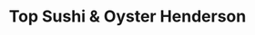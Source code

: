 ---
layout: place
title: "Top Sushi & Oyster Henderson"
permalink: /nevada/henderson/top-sushi-oyster-henderson.html
stateAbbr: NV
stateName: Nevada
cityName: Henderson
seo:
  name: "Top Sushi & Oyster Henderson"
  type: Restaurant
  links: null
description: "Top Sushi & Oyster Henderson serves delicious sushi in Henderson, Nevada. Try fresh Japanese dishes for a great dining experience. "
place_id: ChIJ-SgdQ4TRyIAR0ltOCmtcBq0
photos:
  - name: >-
      places/ChIJ-SgdQ4TRyIAR0ltOCmtcBq0/photos/AeeoHcIOQigkEJroJDuZfHtuz6_bFJA2gT2W73-4im1fKOQwnWpzfeZRoX3ikqRSVtEvb0Dp3Vt8tzjr-hJXxvMiRzdV1Kk79EZLqngJ1jCb3zPA2e87i9tS-6nLo0ZBMVlLx8Q3A9VR7kEHaG0MCPxb6uAgwbPDB3B87YGkDRPnl4rDIj_UPPlTfcg8SbpM8KgODGbUvwFeUf0dgNWGj4nHSa6eVsITNO5EflyVkNe3YV5OFJACRRt4cq8BlZnos7HQzAYF2RbAym_HMsj9RdGGsYeLjlO4kyABa6j9U8Y8VrzRgQ
    widthPx: 960
    heightPx: 720
    authorAttributions:
      - displayName: Top Sushi & Oyster
        uri: https://maps.google.com/maps/contrib/117017913578234472228
        photoUri: >-
          https://lh3.googleusercontent.com/a-/ALV-UjU1mu9E5_miGDCuiv5tNIUL1HmqH47hC6aVrJsRu0buHPD8Ac0=s100-p-k-no-mo
    flagContentUri: >-
      https://www.google.com/local/imagery/report/?cb_client=maps_api_places.places_api&image_key=!1e10!2sAF1QipP_e2rFsK8hKDS6yhZIDHd7Sx4_V-rDR908ZorT&hl=en-US
    googleMapsUri: >-
      https://www.google.com/maps/place//data=!3m4!1e2!3m2!1sAF1QipP_e2rFsK8hKDS6yhZIDHd7Sx4_V-rDR908ZorT!2e10!4m2!3m1!1s0x80c8d184431d28f9:0xad065c6b0a4e5bd2
  - name: >-
      places/ChIJ-SgdQ4TRyIAR0ltOCmtcBq0/photos/AeeoHcKHE3WfAVnG2A3snKUFrmi-2pXznfRxEIOJzaaU82TZYUQEj3D45--akt2g1GlhCWkXpff-atASJrPgElE12TkpJ-myr4mpDwVnA814vX-RWCVR-lVmBsSvXv2VgpSJEg0pwXXKvXovlPY6Zt_zL-FpZw1nerHorRUsa6GIfKq8smOyBZNc27dwgBcNMigfO2oiHKxEPm0ChKQIaLqD8OZ4YVtp2SLuONA91oX88LtJzw8Lu1CUSgrKvHMUnlSUHYZ6Xz5uIugGV49qRR1k8QlzVHTOTZTR4KLAfeXYiAFh0A
    widthPx: 3000
    heightPx: 3999
    authorAttributions:
      - displayName: Top Sushi & Oyster
        uri: https://maps.google.com/maps/contrib/117017913578234472228
        photoUri: >-
          https://lh3.googleusercontent.com/a-/ALV-UjU1mu9E5_miGDCuiv5tNIUL1HmqH47hC6aVrJsRu0buHPD8Ac0=s100-p-k-no-mo
    flagContentUri: >-
      https://www.google.com/local/imagery/report/?cb_client=maps_api_places.places_api&image_key=!1e10!2sAF1QipN13-_NT4JkAeq7TmFWyaMdRkYVcgP-3E8H9zKJ&hl=en-US
    googleMapsUri: >-
      https://www.google.com/maps/place//data=!3m4!1e2!3m2!1sAF1QipN13-_NT4JkAeq7TmFWyaMdRkYVcgP-3E8H9zKJ!2e10!4m2!3m1!1s0x80c8d184431d28f9:0xad065c6b0a4e5bd2
  - name: >-
      places/ChIJ-SgdQ4TRyIAR0ltOCmtcBq0/photos/AeeoHcLfVYcPJ3JvjAx8tzXSCM4dzxMOPCWU3RiI4ccrc6UbyG6XZ8WcssBjO2hIltJ_64OpriGEXJVp_r2CYdIXAma_paiPZQGUhkFYZVgw367be7aXH5ZJahkNBk0AQ3Adr6jcu3_zXZ4dQN3KC1XGwPyqjnKvn6q1lK_gMvTx2s8oatOss81Q-cQux3jQLb4zGeIHlhs5HWz7SBI4oVIyZ1oGvPoKG1Ao2IO0j48y2lTrK-okc3nRA8BM4UNWKn0M5apMg0Jpv27z_SZw0v-BROqoXJk3s-yb5LNwC7v3qv3AZZRqHrAxCKcjf_LgXlWl9gpmL3ZU3EcS_9nhFneaYkAicMkiAmD3Nr_Hu1TG9Y3V1pLtUrHsKcXDJhx3quSqWiqQDjh-WSmO4v6QGLcP9Sfgn3blCIkdiq112kNFoLMBmXAy
    widthPx: 4000
    heightPx: 3000
    authorAttributions:
      - displayName: ainley mapile
        uri: https://maps.google.com/maps/contrib/114537180373903073018
        photoUri: >-
          https://lh3.googleusercontent.com/a-/ALV-UjUdq355d0gc1gH3rOXRzveKaWW_76F9iidbnDNZA8SbodXj12jJ=s100-p-k-no-mo
    flagContentUri: >-
      https://www.google.com/local/imagery/report/?cb_client=maps_api_places.places_api&image_key=!1e10!2sCIHM0ogKEICAgMCI-NfCxgE&hl=en-US
    googleMapsUri: >-
      https://www.google.com/maps/place//data=!3m4!1e2!3m2!1sCIHM0ogKEICAgMCI-NfCxgE!2e10!4m2!3m1!1s0x80c8d184431d28f9:0xad065c6b0a4e5bd2
  - name: >-
      places/ChIJ-SgdQ4TRyIAR0ltOCmtcBq0/photos/AeeoHcKfvXpD8mcU47mK5_WPtRoAdi98Qs0a53rd04L9Mkj4lxJvXRJOt1SX8woVZvYEeuZDmprqtw3kOZbBMW6Kw3MqMiQVLNJqDLcS4C1S5rIDD8fpJDV262dRm2sUQ8wsngwBwJ-A830V10FAhG52eVd3vPpvcOBXvmhuvopQibaA-sYql3iNdGoXteJ8kQZnITFVXyR3SfIQOzGqVLK3fK3EEq6sqb_Vm_z0FHv8d1xhyeO9RmCu9D6Ja9rDge-bsYeYHCHB717RcpOPxeNg5gWOMfdcVT4jlzI8aX0R7yZg2cjJYo4YJz8u3X8GdJkWRYxSf2GUG1NXK7DLHm83mVOzP5xEu3qvUnpGgVcg8OQTi_x5Uo_H5N3dHsogRpYXY8_lS05xyt5j38McRR5-L2wquespf83edv5ePrC8l1n8hg
    widthPx: 4030
    heightPx: 2687
    authorAttributions:
      - displayName: Yashana Blessings
        uri: https://maps.google.com/maps/contrib/110040010359967644788
        photoUri: >-
          https://lh3.googleusercontent.com/a-/ALV-UjWXyFpLEJpSwMXKhyxAZsu4v62f2JYNJFYcGwurF56zjFWmQ2g=s100-p-k-no-mo
    flagContentUri: >-
      https://www.google.com/local/imagery/report/?cb_client=maps_api_places.places_api&image_key=!1e10!2sCIHM0ogKEICAgIDn-t-4Ug&hl=en-US
    googleMapsUri: >-
      https://www.google.com/maps/place//data=!3m4!1e2!3m2!1sCIHM0ogKEICAgIDn-t-4Ug!2e10!4m2!3m1!1s0x80c8d184431d28f9:0xad065c6b0a4e5bd2
  - name: >-
      places/ChIJ-SgdQ4TRyIAR0ltOCmtcBq0/photos/AeeoHcK594-IxtUPCX9mrpxBJvMj4WTx3wRlZV82scblj-wgIYoufUOJwx5MhIUXJY99-aTNViOOoODN1KJ15NbayIMEaclWTQSiso66VVT57POxYe8t0Yt4Ce8jTfLIYPZrb02jpRwniME9DNAGOg8eK6CUbxypqXx23Fj8VB1BZF11dbkwQ50qVZowYZbsCT9QK4yHniXZJ_kaQ2xmPSyaUO83vc6yc_LvSDzBBKVCJtRKIFV0ecjZOFfT5pbZXbxRyf3VnjmbjfOdL9NaygyOoDlwpDirWDAxw7L0EzGkH7bZIcnSczez95RRIQYwR6efdHs3JrR1fhTS2x43FHUS2KhJeDs5mhMoexsO48Hk1HCEnswejdMyL9eThCbqnPmIKoghvGMRopiSRa0LOhU_HC4u5HWI7nG-KDGxXMb4x3r4f9Uw
    widthPx: 3600
    heightPx: 4800
    authorAttributions:
      - displayName: Elena Sandoval
        uri: https://maps.google.com/maps/contrib/104082700124108600697
        photoUri: >-
          https://lh3.googleusercontent.com/a-/ALV-UjXUOxmQnRxnm0Bw5NLT3sjNhxG1x44v5ARhJEgkJdUajhlwgMgY=s100-p-k-no-mo
    flagContentUri: >-
      https://www.google.com/local/imagery/report/?cb_client=maps_api_places.places_api&image_key=!1e10!2sCIHM0ogKEICAgIDvxbXLyQE&hl=en-US
    googleMapsUri: >-
      https://www.google.com/maps/place//data=!3m4!1e2!3m2!1sCIHM0ogKEICAgIDvxbXLyQE!2e10!4m2!3m1!1s0x80c8d184431d28f9:0xad065c6b0a4e5bd2
  - name: >-
      places/ChIJ-SgdQ4TRyIAR0ltOCmtcBq0/photos/AeeoHcJUz2dQL8Fb_SxBxvI4bLmq8UbFQKcGLDdbn8HhjCPB47RAYE6FQ_w1qRkbgIIELC8PkVgTLKwzH68DCJJyB_9YjCfajDlbHprLytVNkPdaBEEteLyPWz4AI0AFGDlIIRvQutsFdmxr4V6k3_zXpgO-yCttWW814GsnHx6FTdyAvltHoX6hZ-Q7esIECfPM1TZ9v70Oj9hNZt150yGm_RC9ZlSwmmzhx1eKM9q61OMkB0ohOZ6yEzfcEkfwdPYNZjg2mL6SjbIcUpHHkXGOgOF6c4XLeVGR4tj5fd-mf7tCohvBfgZx6BJpR05dSVdtvf84_STjkUmH3HrCBvWCcAR-X2F8oa3jNnB9xvIVnDEuozupGxFNawnJHwhfL5TaDRtv_f2es6DH9U18oQXq5zF5iQGjpN4V-F9paXnz71_9Qo3G
    widthPx: 4800
    heightPx: 3600
    authorAttributions:
      - displayName: Elena Sandoval
        uri: https://maps.google.com/maps/contrib/104082700124108600697
        photoUri: >-
          https://lh3.googleusercontent.com/a-/ALV-UjXUOxmQnRxnm0Bw5NLT3sjNhxG1x44v5ARhJEgkJdUajhlwgMgY=s100-p-k-no-mo
    flagContentUri: >-
      https://www.google.com/local/imagery/report/?cb_client=maps_api_places.places_api&image_key=!1e10!2sCIHM0ogKEICAgIDvxbXL8QE&hl=en-US
    googleMapsUri: >-
      https://www.google.com/maps/place//data=!3m4!1e2!3m2!1sCIHM0ogKEICAgIDvxbXL8QE!2e10!4m2!3m1!1s0x80c8d184431d28f9:0xad065c6b0a4e5bd2
  - name: >-
      places/ChIJ-SgdQ4TRyIAR0ltOCmtcBq0/photos/AeeoHcK6wXF4nijHhG7NX9vqetj4sbYPYD60t8cl6N3HYC-iNuBZdQ96mI5qw20qA3HnxcdNEDr3UxllWFb6VoQTzeJuogod-e5si3ygSmpnaIhYVZtpDHloDG3K2ztawDBolg_62ab-fqL5-lVs8P9byKoOgfAj70WbEneIEsfBbjN_jGUkEtY4BDJOkmgDtm1hXgP18HNPbmNlha00GomzANDpIjDF2owk0TlbpCMS8zpaJOcX5lR8fsg1l9dX_-BzdFmFWEKPgHd_9yXeCIZydLYW8-RQFrzzU0qMZuRiCpxcWLzQ_-UvFYOT5aeejmKjgcRMOhksVA6-t3H2Ja8qYteUHqiCvLD9DyMC1lhCu8R0TUVAv7DJHWo_bPtP0edvf5pl5UXoWiNQLmr-UIzP_0d8qTT6G6kGG3R4GP7N4tWR6p8
    widthPx: 4800
    heightPx: 3600
    authorAttributions:
      - displayName: JY M
        uri: https://maps.google.com/maps/contrib/110122619002597553061
        photoUri: >-
          https://lh3.googleusercontent.com/a/ACg8ocKrD2EpftCh8uRycuq5J7AkjQWAxNtBuVlHCPYHfAVwdAce8Q=s100-p-k-no-mo
    flagContentUri: >-
      https://www.google.com/local/imagery/report/?cb_client=maps_api_places.places_api&image_key=!1e10!2sCIHM0ogKEICAgICXzOmTwQE&hl=en-US
    googleMapsUri: >-
      https://www.google.com/maps/place//data=!3m4!1e2!3m2!1sCIHM0ogKEICAgICXzOmTwQE!2e10!4m2!3m1!1s0x80c8d184431d28f9:0xad065c6b0a4e5bd2
  - name: >-
      places/ChIJ-SgdQ4TRyIAR0ltOCmtcBq0/photos/AeeoHcLoHP2xqpsfO0k-nvURFISgUdTwTbRQ7fAMwk2qVfDCx6rai57rYm_bK4gAE5ZGcy70Km7_b8CXjkLySJStUf0CKQk7pZMz5-CveE_H7unMuO2MuUb0ZfWyb79yvLJK3I9OXd2ialCNzf5fIhs-L16S1VzzIXKXUKiIzJRjywkJ0KDw2Tt0SXmDJTS9E5I2eCl9zdGnoSHkzTLBu7koPtxP7b6YrB8O1esVqJaEkH1FPvdEWsgFLzkwEVBp62pnC7THUf188HyVifSMm46C6NSj_2nDD8nnoCNAO05fUuKt6biQ8ekdeZkv-2vFMKRVYN3ZWuwn8NXQKpyCb4bb1VXEacckkpHDdWEX8j-JglhXzn82esZD4ohDV78Ujmx-F3-oAf8sjjlzRlRg1zFRpQPJth7iqYIvGxfqx89fc8PeKW8
    widthPx: 4032
    heightPx: 3024
    authorAttributions:
      - displayName: Bruce Cohen
        uri: https://maps.google.com/maps/contrib/114247124091322519340
        photoUri: >-
          https://lh3.googleusercontent.com/a/ACg8ocI8uXqaX3W63kbFIVOXZnWmAf1ENDQ7iVjXPcoUttcdWA8_tA=s100-p-k-no-mo
    flagContentUri: >-
      https://www.google.com/local/imagery/report/?cb_client=maps_api_places.places_api&image_key=!1e10!2sCIHM0ogKEICAgIDdnoj_gQE&hl=en-US
    googleMapsUri: >-
      https://www.google.com/maps/place//data=!3m4!1e2!3m2!1sCIHM0ogKEICAgIDdnoj_gQE!2e10!4m2!3m1!1s0x80c8d184431d28f9:0xad065c6b0a4e5bd2
  - name: >-
      places/ChIJ-SgdQ4TRyIAR0ltOCmtcBq0/photos/AeeoHcKcXQDt-JhkqWJDja33Iqya72dKlRmwgbfgcRXW5BrINpyiWBSBoF2z_73uVga-swvGfPFuwH0dcEqTCoCEyV-CGHzOJM4857p9dq4sdeOKP6BgCTAmVbjKIGMolMsJTLat7JXcm0h_Q58eNB4r0FuQ8uHObMCJWUyTd3TZbVxVvfZJXBEuTKWf7xg1p7hg30L61p0TCAUHMSclytCTvstuOdTqgyXr3DiUqYrt7maPr8RrdxRXAaJXfg6oRF5YEg9MOwLyBoTCMYkW17oW8Yfof9TDXyHSwgQmGMO_y6_PAhv1n_USIYh6wV7aKzEfibXAiIQ4cYE90wyLtsijTnU5gy2e5gBFtIDczK4kVx3BYBb8QudxJMjivHy_3d3-EL-oIUMgxliJ4_wl0wxDDPef8yVMi0XqDdBcQh5GG-QQ-xLq
    widthPx: 2750
    heightPx: 2409
    authorAttributions:
      - displayName: Michael Datuin
        uri: https://maps.google.com/maps/contrib/104413569060189538314
        photoUri: >-
          https://lh3.googleusercontent.com/a-/ALV-UjV0Kar3JikLuExThz5dOwZNfERntuu3VlcaGMqA_Ahuhykp-biR_Q=s100-p-k-no-mo
    flagContentUri: >-
      https://www.google.com/local/imagery/report/?cb_client=maps_api_places.places_api&image_key=!1e10!2sCIHM0ogKEICAgIDXwdm15gE&hl=en-US
    googleMapsUri: >-
      https://www.google.com/maps/place//data=!3m4!1e2!3m2!1sCIHM0ogKEICAgIDXwdm15gE!2e10!4m2!3m1!1s0x80c8d184431d28f9:0xad065c6b0a4e5bd2
  - name: >-
      places/ChIJ-SgdQ4TRyIAR0ltOCmtcBq0/photos/AeeoHcL7xm73H-dcPcb0llRnvqicZgxTgiArnogpDFhgN9FZJYp6EBVp_-OJu4tNv1RF80uUfdlLsUbuhGNO4FTjYvz7aig78R04qVjH2O4QwBAmwGVyDDXyZbeZGq1o0E-XTgTz6Y26tbkcc82M-VU6C3ha3qLaQOm3cFK0w3o6fTre8AUvWlBluXah_hvdjRPjQuD_ihmOSiX_53kdEmRdMW_xwnwvvETC8aYTUzKMpVaWE8-lA_GK8oZoVNzKW5jd09SB92bVfwi7bbgNckl88P45--DvGgpIxBEftg1rJT2rWy1Nk8xiru7Jy9QusRIT8oJcXQZ50ls58UkNphzjYz6U31YCo09CH6zCxCqCSQ20mhh-Tz0FOIOF960Ni5m4w4PJuT3tYO7aFVeb-LFnDVTRM4txOJ2FG3y-nWl9XO57zw
    widthPx: 4800
    heightPx: 3599
    authorAttributions:
      - displayName: Greg Fournier
        uri: https://maps.google.com/maps/contrib/102087586323504662512
        photoUri: >-
          https://lh3.googleusercontent.com/a-/ALV-UjXPjlUwlJ_2lUX76sUMEKd2iP1KtgGXS91WBVmT5j2G34KF_ITa2w=s100-p-k-no-mo
    flagContentUri: >-
      https://www.google.com/local/imagery/report/?cb_client=maps_api_places.places_api&image_key=!1e10!2sCIHM0ogKEICAgIChuP6QBg&hl=en-US
    googleMapsUri: >-
      https://www.google.com/maps/place//data=!3m4!1e2!3m2!1sCIHM0ogKEICAgIChuP6QBg!2e10!4m2!3m1!1s0x80c8d184431d28f9:0xad065c6b0a4e5bd2
address: '4500 Sunset Rd #36, Henderson, NV 89014, USA'
street: '4500 Sunset Rd #36'
city: Henderson
state: NV
zip: '89014'
country: USA
neighborhood: Green Valley North
latitude: '36.072292'
longitude: '-115.074741'
accessibility_options:
  wheelchairAccessibleParking: true
  wheelchairAccessibleEntrance: true
  wheelchairAccessibleRestroom: true
  wheelchairAccessibleSeating: true
business_status: OPERATIONAL
name: Top Sushi & Oyster Henderson
google_maps_links:
  directionsUri: >-
    https://www.google.com/maps/dir//''/data=!4m7!4m6!1m1!4e2!1m2!1m1!1s0x80c8d184431d28f9:0xad065c6b0a4e5bd2!3e0
  placeUri: https://maps.google.com/?cid=12467754233225960402
  writeAReviewUri: >-
    https://www.google.com/maps/place//data=!4m3!3m2!1s0x80c8d184431d28f9:0xad065c6b0a4e5bd2!12e1
  reviewsUri: >-
    https://www.google.com/maps/place//data=!4m4!3m3!1s0x80c8d184431d28f9:0xad065c6b0a4e5bd2!9m1!1b1
  photosUri: >-
    https://www.google.com/maps/place//data=!4m3!3m2!1s0x80c8d184431d28f9:0xad065c6b0a4e5bd2!10e5
primary_type: Sushi Restaurant
opening_hours:
  regular: null
  current: null
secondary_opening_hours:
  regular:
    weekdayDescriptions: null
    type: null
  current:
    weekdayDescriptions: null
    type: null
phone: null
price_level: null
price_range: null
rating: null
rating_count: 0
website: null
reviews: null
parking_options: null
payment_options: null
allow_dogs: null
curbside_pickup: null
delivery: null
dine_in: null
good_for_children: null
good_for_groups: null
good_for_sports: null
live_music: null
menu_for_children: null
outdoor_seating: null
reservable: null
restroom: null
serves_beer: null
serves_breakfast: null
serves_brunch: null
serves_cocktails: null
serves_coffee: null
serves_dinner: null
serves_dessert: null
serves_lunch: null
serves_vegetarian_food: null
serves_wine: null
takeout: null
update_category: essentials
summary: null

---